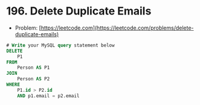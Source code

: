 # 196. Delete Duplicate Emails

- Problem: [https://leetcode.com](https://leetcode.com/problems/delete-duplicate-emails)

```sql
# Write your MySQL query statement below
DELETE
    P1
FROM
    Person AS P1
JOIN
    Person AS P2
WHERE
    P1.id > P2.id
    AND p1.email = p2.email
```
